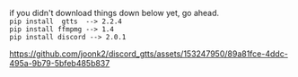 if you didn't download things down below yet, go ahead. <br>
```pip install  gtts  --> 2.2.4``` <br>
```pip install ffmpmg --> 1.4``` <br>
```pip install discord --> 2.0.1```



https://github.com/joonk2/discord_gtts/assets/153247950/89a81fce-4ddc-495a-9b79-5bfeb485b837

